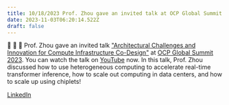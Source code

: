 ```yaml
---
title: 10/18/2023 Prof. Zhou gave an invited talk at OCP Global Summit 2023!
date: 2023-11-03T06:20:14.522Z
draft: false
---
```


📣 📣 📣 Prof. Zhou gave an invited talk ["Architectural Challenges and Innovation for Compute Infrastructure Co-Design"](https://peipeizhou-eecs.github.io/talk/architectural-challenges-and-innovation-for-compute-infrastructure-co-design/) at [OCP Global Summit 2023](https://www.opencompute.org/events/past-events/2023-ocp-global-summit). You can watch the talk on [YouTube](https://www.youtube.com/watch?v=Lp5Al9vbqLg) now. 
In this talk, Prof. Zhou discussed how to use heterogeneous computing to accelerate real-time transformer inference, how to scale out computing in data centers, and how to scale up using chiplets!

[LinkedIn](https://www.linkedin.com/posts/zhoupeipei_ocp-aicodesign-chiplet-activity-7120645783762161665-7wmS?utm_source=share&utm_medium=member_desktop)



